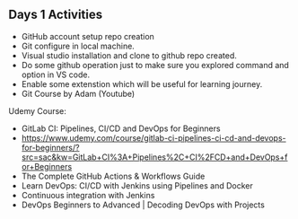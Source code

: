 Days 1 Activities
------------------------------------------------------------------------------------------
- GitHub account setup repo creation
- Git configure in local machine.
- Visual studio installation and clone to github repo created.
- Do some github operation just to make sure you explored command and option in VS code.
- Enable some extenstion which will be useful for learning journey.
- Git Course by Adam (Youtube)

Udemy Course:
- GitLab CI: Pipelines, CI/CD and DevOps for Beginners
- https://www.udemy.com/course/gitlab-ci-pipelines-ci-cd-and-devops-for-beginners/?src=sac&kw=GitLab+CI%3A+Pipelines%2C+CI%2FCD+and+DevOps+for+Beginners
- The Complete GitHub Actions & Workflows Guide
- Learn DevOps: CI/CD with Jenkins using Pipelines and Docker
- Continuous integration with Jenkins
- DevOps Beginners to Advanced | Decoding DevOps with Projects
